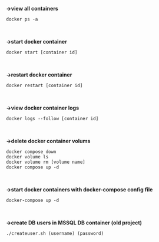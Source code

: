 **->view all containers**
<br>
```
docker ps -a
```
<br>

**->start docker container**
<br>
```
docker start [container id]
```
<br>

**->restart docker container**
<br>
```
docker restart [container id]
```
<br>

**->view docker container logs**
<br>
```
docker logs --follow [container id]
```
<br>

**->delete docker container volums**
<br>
```
docker compose down
docker volume ls
docker volume rm [volume name]
docker compose up -d
```
<br>

**->start docker containers with docker-compose config file**
<br>
```
docker-compose up -d
```
<br>

**->create DB users in MSSQL DB container (old project)**<br>
```
./createuser.sh (username) (password)
```
<br>
